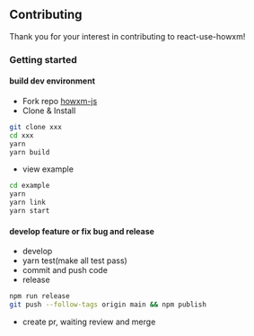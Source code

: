 ## Contributing

Thank you for your interest in contributing to react-use-howxm!

### Getting started

#### build dev environment

- Fork repo [howxm-js](https://github.com/jinshuju/howxm-js)
- Clone & Install

```bash
git clone xxx
cd xxx
yarn
yarn build
```

- view example

```bash
cd example
yarn
yarn link
yarn start
```

#### develop feature or fix bug and release

- develop
- yarn test(make all test pass)
- commit and push code
- release

```bash
npm run release
git push --follow-tags origin main && npm publish
```

- create pr, waiting review and merge

